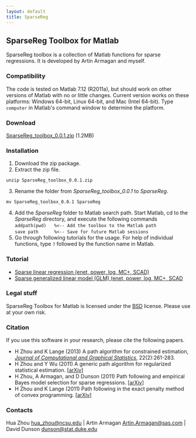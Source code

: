 ```yaml
---
layout: default
title: SparseReg
---
```


## SparseReg Toolbox for Matlab

SparseReg toolbox is a collection of Matlab functions for sparse regressions. It is developed by Artin Armagan and myself.

### Compatibility

The code is tested on Matlab 7.12 (R2011a), but should work on other versions of Matlab with no or little changes. Current version works on these platforms: Windows 64-bit, Linux 64-bit, and Mac (Intel 64-bit). Type `computer` in Matlab's command window to determine the platform.

### Download

[SparseReg_toolbox_0.0.1.zip](./SparseReg_toolbox_0.0.1.zip) (1.2MB)

### Installation

1. Download the zip package.
2. Extract the zip file.  
```
unzip SparseReg_toolbox_0.0.1.zip
```
3. Rename the folder from *SparseReg_toolbox_0.0.1* to *SparseReg*.  
```
mv SparseReg_toolbox_0.0.1 SparseReg
```
4. Add the *SparseReg* folder to Matlab search path. Start Matlab, cd to the *SparseReg* directory, and execute the following commands  
`addpath(pwd)	%<-- Add the toolbox to the Matlab path`  
`save path		%<-- Save for future Matlab sessions`
5. Go through following tutorials for the usage. For help of individual functions, type `?` followed by the function name in Matlab.

### Tutorial

* [Sparse linear regression (enet, power, log, MC+, SCAD)](./html/demo_lsq.html)
* [Sparse generalized linear model (GLM) (enet, power, log, MC+, SCAD](./html/demo_glm.html)

### Legal stuff

SparseReg Toolbox for Matlab is licensed under the [BSD](./html/COPYRIGHT.txt) license. Please use at your own risk.

### Citation

If you use this software in your research, please cite the following papers.

* H Zhou and K Lange (2013) A path algorithm for constrained estimation, [_Journal of Computational and Graphical Statistics_](http://amstat.tandfonline.com/doi/full/10.1080/10618600.2012.681248), 22(2):261-283.
* H Zhou and Y Wu (2011)  A generic path algorithm for regularized statistical estimation. \[[arXiv](http://arxiv.org/abs/1201.3571)\]
* H Zhou, A Armagan, and D Dunson (2011) Path following and empirical Bayes model selection for sparse regressions. \[[arXiv](http://arxiv.org/abs/1201.3528)\]
* H Zhou and K Lange (2011) Path following in the exact penalty method of convex programming. \[[arXiv](http://arxiv.org/abs/1201.3593)\]

### Contacts

Hua Zhou <hua_zhou@ncsu.edu> | Artin Armagan <Artin.Armagan@sas.com> | David Dunson <dunson@stat.duke.edu>
